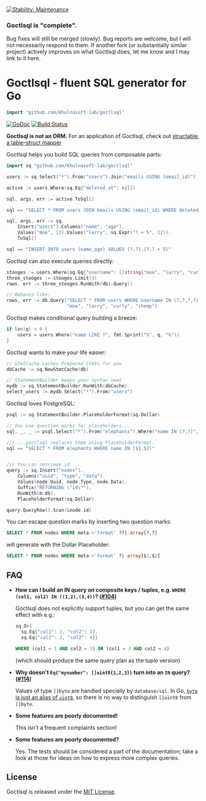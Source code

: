 [![Stability: Maintenance](https://Khulnasoft-lab.github.io/stability/maintenance.svg)](https://Khulnasoft-lab.github.io/stability/maintenance.html)
### Goctlsql is "complete".
Bug fixes will still be merged (slowly). Bug reports are welcome, but I will not necessarily respond to them. If another fork (or substantially similar project) actively improves on what Goctlsql does, let me know and I may link to it here.


# Goctlsql - fluent SQL generator for Go

```go
import "github.com/Khulnasoft-lab/goctlsql"
```


[![GoDoc](https://godoc.org/github.com/Khulnasoft-lab/goctlsql?status.png)](https://godoc.org/github.com/Khulnasoft-lab/goctlsql)
[![Build Status](https://api.travis-ci.org/Khulnasoft-lab/goctlsql.svg?branch=master)](https://travis-ci.org/Khulnasoft-lab/goctlsql)

**Goctlsql is not an ORM.** For an application of Goctlsql, check out
[structable, a table-struct mapper](https://github.com/Khulnasoft-lab/structable)


Goctlsql helps you build SQL queries from composable parts:

```go
import sq "github.com/Khulnasoft-lab/goctlsql"

users := sq.Select("*").From("users").Join("emails USING (email_id)")

active := users.Where(sq.Eq{"deleted_at": nil})

sql, args, err := active.ToSql()

sql == "SELECT * FROM users JOIN emails USING (email_id) WHERE deleted_at IS NULL"
```

```go
sql, args, err := sq.
    Insert("users").Columns("name", "age").
    Values("moe", 13).Values("larry", sq.Expr("? + 5", 12)).
    ToSql()

sql == "INSERT INTO users (name,age) VALUES (?,?),(?,? + 5)"
```

Goctlsql can also execute queries directly:

```go
stooges := users.Where(sq.Eq{"username": []string{"moe", "larry", "curly", "shemp"}})
three_stooges := stooges.Limit(3)
rows, err := three_stooges.RunWith(db).Query()

// Behaves like:
rows, err := db.Query("SELECT * FROM users WHERE username IN (?,?,?,?) LIMIT 3",
                      "moe", "larry", "curly", "shemp")
```

Goctlsql makes conditional query building a breeze:

```go
if len(q) > 0 {
    users = users.Where("name LIKE ?", fmt.Sprint("%", q, "%"))
}
```

Goctlsql wants to make your life easier:

```go
// StmtCache caches Prepared Stmts for you
dbCache := sq.NewStmtCache(db)

// StatementBuilder keeps your syntax neat
mydb := sq.StatementBuilder.RunWith(dbCache)
select_users := mydb.Select("*").From("users")
```

Goctlsql loves PostgreSQL:

```go
psql := sq.StatementBuilder.PlaceholderFormat(sq.Dollar)

// You use question marks for placeholders...
sql, _, _ := psql.Select("*").From("elephants").Where("name IN (?,?)", "Dumbo", "Verna").ToSql()

/// ...goctlsql replaces them using PlaceholderFormat.
sql == "SELECT * FROM elephants WHERE name IN ($1,$2)"


/// You can retrieve id ...
query := sq.Insert("nodes").
    Columns("uuid", "type", "data").
    Values(node.Uuid, node.Type, node.Data).
    Suffix("RETURNING \"id\"").
    RunWith(m.db).
    PlaceholderFormat(sq.Dollar)

query.QueryRow().Scan(&node.id)
```

You can escape question marks by inserting two question marks:

```sql
SELECT * FROM nodes WHERE meta->'format' ??| array[?,?]
```

will generate with the Dollar Placeholder:

```sql
SELECT * FROM nodes WHERE meta->'format' ?| array[$1,$2]
```

## FAQ

* **How can I build an IN query on composite keys / tuples, e.g. `WHERE (col1, col2) IN ((1,2),(3,4))`? ([#104](https://github.com/Khulnasoft-lab/goctlsql/issues/104))**

    Goctlsql does not explicitly support tuples, but you can get the same effect with e.g.:

    ```go
    sq.Or{
      sq.Eq{"col1": 1, "col2": 2},
      sq.Eq{"col1": 3, "col2": 4}}
    ```

    ```sql
    WHERE (col1 = 1 AND col2 = 2) OR (col1 = 3 AND col2 = 4)
    ```

    (which should produce the same query plan as the tuple version)

* **Why doesn't `Eq{"mynumber": []uint8{1,2,3}}` turn into an `IN` query? ([#114](https://github.com/Khulnasoft-lab/goctlsql/issues/114))**

    Values of type `[]byte` are handled specially by `database/sql`. In Go, [`byte` is just an alias of `uint8`](https://golang.org/pkg/builtin/#byte), so there is no way to distinguish `[]uint8` from `[]byte`.

* **Some features are poorly documented!**

    This isn't a frequent complaints section!

* **Some features are poorly documented?**

    Yes. The tests should be considered a part of the documentation; take a look at those for ideas on how to express more complex queries.

## License

Goctlsql is released under the
[MIT License](http://www.opensource.org/licenses/MIT).
